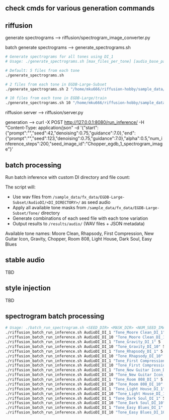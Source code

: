 

## check cmds for various generation commands


## riffusion
generate spectrograms --> riffusion/spectrogram_image_converter.py

batch generate spectrograms --> generate_spectrograms.sh

```bash
# Generate spectrograms for all tones using DI_1
# Usage: ./generate_spectrograms.sh [max_files_per_tone] [audio_base_path]

# Default: 5 files from each tone
./generate_spectrograms.sh

# 2 files from each tone in EGDB-Large-Subset
./generate_spectrograms.sh 2 "/home/mku666/riffusion-hobby/sample_data/fx_data/EGDB-Large-Subset"

# 10 files from each tone in EGDB-Large/train
./generate_spectrograms.sh 10 "/home/mku666/riffusion-hobby/sample_data/EGDB-Large/train"
```

riffusion server --> riffusion/server.py

generation --> curl -X POST http://127.0.0.1:8080/run_inference/ -H "Content-Type: application/json" -d '{"start":{"prompt":"","seed":42,"denoising":0.75,"guidance":7.0},"end":{"prompt":"","seed":123,"denoising":0.75,"guidance":7.0},"alpha":0.5,"num_inference_steps":200,"seed_image_id":"Chopper_egdb_1_spectrogram_image"}'

## batch processing
Run batch inference with custom DI directory and file count:

The script will:
- Use wav files from `/sample_data/fx_data/EGDB-Large-Subset/AudioDI/<DI_DIRECTORY>/` as seed audio
- Apply all available tone masks from `/sample_data/fx_data/EGDB-Large-Subset/Tone/` directory
- Generate combinations of each seed file with each tone variation
- Output results to `/results/audio/` (WAV files + JSON metadata)

Available tone names: Moore Clean, Rhapsody, First Compression, New Guitar Icon, Gravity, Chopper, Room 808, Light House, Dark Soul, Easy Blues

## stable audio
TBD

## style injection
TBD



## spectrogram batch processing
```bash
# Usage: ./batch_run_spectrogram.sh <SEED_DIR> <MASK_DIR> <NUM_SEED_IMAGES>
./riffusion_batch_run_inference.sh AudioDI_DI_1 "Tone_Moore Clean_DI_1" 5
./riffusion_batch_run_inference.sh AudioDI_DI_10 "Tone_Moore Clean_DI_10" 5
./riffusion_batch_run_inference.sh AudioDI_DI_1 "Tone_Gravity_DI_1" 5
./riffusion_batch_run_inference.sh AudioDI_DI_10 "Tone_Gravity_DI_10" 5
./riffusion_batch_run_inference.sh AudioDI_DI_1 "Tone_Rhapsody_DI_1" 5
./riffusion_batch_run_inference.sh AudioDI_DI_10 "Tone_Rhapsody_DI_10" 5
./riffusion_batch_run_inference.sh AudioDI_DI_1 "Tone_First Compression_DI_1" 5
./riffusion_batch_run_inference.sh AudioDI_DI_10 "Tone_First Compression_DI_10" 5
./riffusion_batch_run_inference.sh AudioDI_DI_1 "Tone_New Guitar Icon_DI_1" 5
./riffusion_batch_run_inference.sh AudioDI_DI_10 "Tone_New Guitar Icon_DI_10" 5
./riffusion_batch_run_inference.sh AudioDI_DI_1 "Tone_Room 808_DI_1" 5
./riffusion_batch_run_inference.sh AudioDI_DI_10 "Tone_Room 808_DI_10" 5
./riffusion_batch_run_inference.sh AudioDI_DI_1 "Tone_Light House_DI_1" 5
./riffusion_batch_run_inference.sh AudioDI_DI_10 "Tone_Light House_DI_10" 5
./riffusion_batch_run_inference.sh AudioDI_DI_1 "Tone_Dark Soul_DI_1" 5
./riffusion_batch_run_inference.sh AudioDI_DI_10 "Tone_Dark Soul_DI_10" 5
./riffusion_batch_run_inference.sh AudioDI_DI_1 "Tone_Easy Blues_DI_1" 5
./riffusion_batch_run_inference.sh AudioDI_DI_10 "Tone_Easy Blues_DI_10" 5
```

